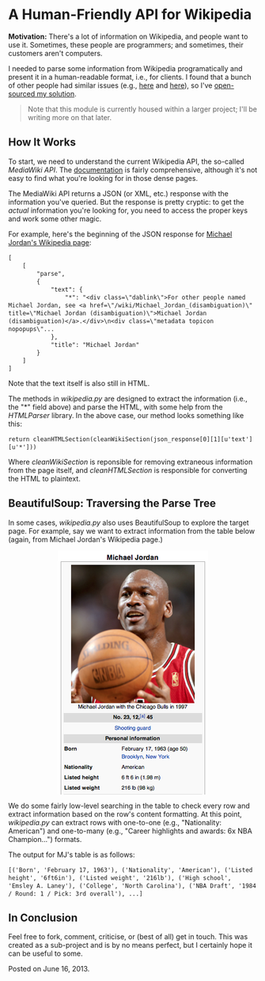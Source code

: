 # A Human-Friendly API for Wikipedia

**Motivation:** There's a lot of information on Wikipedia, and people want to use it. Sometimes, these people are programmers; and sometimes, their customers aren't computers.

I needed to parse some information from Wikipedia programatically and present it in a human-readable format, i.e., for clients. I found that a bunch of other people had similar issues (e.g., [here](http://stackoverflow.com/questions/120061/fetch-a-wikipedia-article-with-python?lq=1) and [here](http://stackoverflow.com/questions/4452102/how-to-get-plain-text-out-of-wikipedia?rq=1)), so I've [open-sourced my solution](https://github.com/crm416/quizzler/blob/master/src/wiki.py).

> Note that this module is currently housed within a larger project; I'll be writing more on that later.

## How It Works

To start, we need to understand the current Wikipedia API, the so-called *MediaWiki API*. The [documentation](http://www.mediawiki.org/wiki/API:Main_page) is fairly comprehensive, although it's not easy to find what you're looking for in those dense pages.

The MediaWiki API returns a JSON (or XML, etc.) response with the information you've queried. But the response is pretty cryptic: to get the *actual* information you're looking for, you need to access the proper keys and work some other magic.

For example, here's the beginning of the JSON response for [Michael Jordan's Wikipedia page](http://en.wikipedia.org/wiki/Michael_Jordan):

    [
        [
            "parse",
            {
                "text": {
                    "*": "<div class=\"dablink\">For other people named Michael Jordan, see <a href=\"/wiki/Michael_Jordan_(disambiguation)\" title=\"Michael Jordan (disambiguation)\">Michael Jordan (disambiguation)</a>.</div>\n<div class=\"metadata topicon nopopups\"...
                },
                "title": "Michael Jordan"
            }
        ]
    ]

Note that the text itself is also still in HTML.

The methods in *wikipedia.py* are designed to extract the information (i.e., the "*" field above) and parse the HTML, with some help from the *HTMLParser* library. In the above case, our method looks something like this:

    return cleanHTMLSection(cleanWikiSection(json_response[0][1][u'text'][u'*']))

Where *cleanWikiSection* is reponsible for removing extraneous information from the page itself, and *cleanHTMLSection* is responsible for converting the HTML to plaintext.

## BeautifulSoup: Traversing the Parse Tree

In some cases, *wikipedia.py* also uses BeautifulSoup to explore the target page. For example, say we want to extract information from the table below (again, from Michael Jordan's Wikipedia page.)

<center><img src="table.png" alt="Michael Jordan" align="center"></center>

We do some fairly low-level searching in the table to check every row and extract information based on the row's content formatting. At this point, *wikipedia.py* can extract rows with one-to-one (e.g., "Nationality: American") and one-to-many (e.g., "Career highlights and awards: 6x NBA Champion...") formats.

The output for MJ's table is as follows:

    [('Born', 'February 17, 1963'), ('Nationality', 'American'), ('Listed height', '6ft6in'), ('Listed weight', '216lb'), ('High school', 'Emsley A. Laney'), ('College', 'North Carolina'), ('NBA Draft', '1984 / Round: 1 / Pick: 3rd overall'), ...]

## In Conclusion

Feel free to fork, comment, criticise, or (best of all) get in touch. This was created as a sub-project and is by no means perfect, but I certainly hope it can be useful to some.

<p class="date">Posted on June 16, 2013.</p>